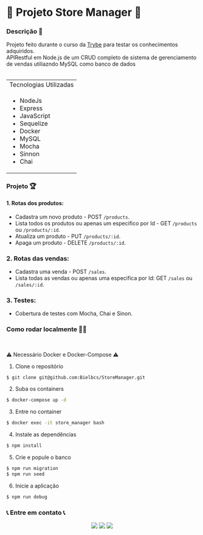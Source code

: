 # 🏪 Projeto Store Manager 🏪

  <summary>
    <h3> Descrição 📝</h3>
  </summary>
  Projeto feito durante o curso da <a href="https://www.betrybe.com/">Trybe</a> para testar os conhecimentos adquiridos.
  </br>
  APIRestful em Node.js de um CRUD completo de sistema de gerenciamento de vendas utiliazndo MySQL como banco de dados </br>
  </br>
  <table>
    <tr>
      <td>Tecnologias Utilizadas</td>
    </tr>
    <tr>
      <td>
        <ul>
          <li>NodeJs</li>
          <li>Express</li>
          <li>JavaScript</li>
          <li>Sequelize</li>
          <li>Docker</li>
          <li>MySQL</li>
          <li>Mocha</li>
          <li>Sinnon</li>
          <li>Chai</li>
        </ul>
      </td>
    </tr>
  </table>
  
  <summary><h3>Projeto 🏆</h3></summary>
  
  #### 1. Rotas dos produtos:
   - Cadastra um novo produto - POST `/products`.
   - Lista todos os produtos ou apenas um especifico por Id - GET `/products` ou `/products/:id`.
   - Atualiza um produto - PUT `/products/:id`.
   - Apaga um produto - DELETE `/products/:id`.

  ### 2. Rotas das vendas:
   - Cadastra uma venda - POST `/sales`.
   - Lista todas as vendas ou apenas uma especifica por Id: GET `/sales` ou `/sales/:id`.

  ### 3. Testes:
   - Cobertura de testes com Mocha, Chai e Sinon.


  <summary><h3>Como rodar localmente 👨‍💻</h3></summary></br>
  
  ⚠️ Necessário Docker e Docker-Compose ⚠️

1) Clone o repositório

```bash
$ git clone git@github.com:Bielbcs/StoreManager.git
```

2) Suba os containers

```bash
$ docker-compose up -d
```

3) Entre no container

```bash
$ docker exec -it store_manager bash
```

4) Instale as dependências

```bash
$ npm install
```

5) Crie e popule o banco

```bash
$ npm run migration
$ npm run seed
```

6) Inicie a aplicação

```bash
$ npm run debug
```
 
### 📞 Entre em contato 📞
 
 <div align="center" margin="50px">
	  <a href = "mailto:bielcotrimsv@gmail.com"><img src="https://img.shields.io/badge/-Gmail-D14836?style=for-the-badge&logo=gmail&logoColor=white" target="_blank"></a>
	<a href="https://github.com/Bielbcs" target="_blank"><img src="https://img.shields.io/badge/-GitHub-%23333?style=for-the-badge&logo=github&logoColor=white" target="_blank"></a>
  	<a href="https://www.linkedin.com/in/gabriel-bernardo-541661220/" target="_blank"><img src="https://img.shields.io/badge/-LinkedIn-%230077B5?style=for-the-badge&logo=linkedin&logoColor=white" target="_blank"></a>
</div>
 

